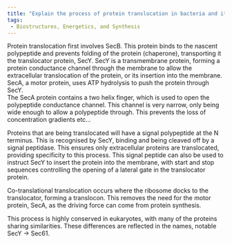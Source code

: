 ```yaml
---
title: "Explain the process of protein translocation in bacteria and its conservation in eukaryotes."
tags:
 - Biostructures, Energetics, and Synthesis
---
```

Protein translocation first involves SecB. This protein binds to the nascent polypeptide and prevents folding of the protein (chaperone), transporting it the translocator protein, SecY. SecY is a transmembrane protein, forming a protein conductance channel through the membrane to allow the extracellular translocation of the protein, or its insertion into the membrane. SecA, a motor protein, uses ATP hydrolysis to push the protein through SecY.  
The SecA protein contains a two helix finger, which is used to open the polypeptide conductance channel. This channel is very narrow, only being wide enough to allow a polypeptide through. This prevents the loss of concentration gradients etc…

Proteins that are being translocated will have a signal polypeptide at the N terminus. This is recognised by SecY, binding and being cleaved off by a signal peptidase. This ensures only extracellular proteins are translocated, providing specificity to this process. This signal peptide can also be used to instruct SecY to insert the protein into the membrane, with start and stop sequences controlling the opening of a lateral gate in the translocator protein. 

Co-translational translocation occurs where the ribosome docks to the translocator, forming a translocon. This removes the need for the motor protein, SecA, as the driving force can come from protein synthesis. 

This process is highly conserved in eukaryotes, with many of the proteins sharing similarities. These differences are reflected in the names, notable SecY → Sec61. 
